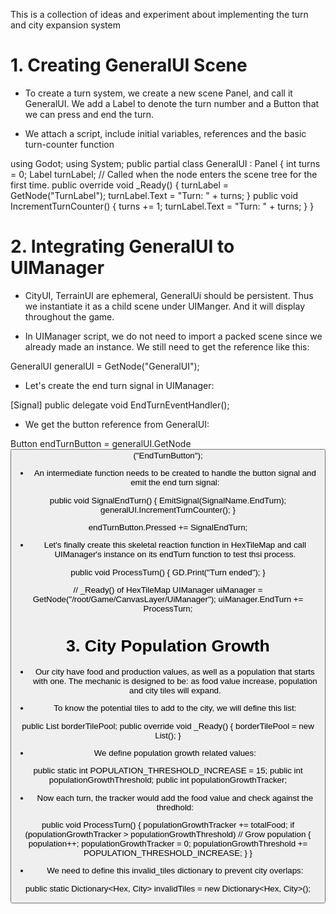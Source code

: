 This is a collection of ideas and experiment about implementing the turn and city expansion system

# 1. Creating GeneralUI Scene
- To create a turn system, we create a new scene Panel, and call it GeneralUI. We add a Label to denote the turn number and a Button that we can press and end the turn.

- We attach a script, include initial variables, references and the basic turn-counter function

using Godot;
using System;
public partial class GeneralUI : Panel
{
    int turns = 0;
    Label turnLabel;
    // Called when the node enters the scene tree for the first time.
    public override void _Ready()
    {
        turnLabel = GetNode<label>("TurnLabel");
        turnLabel.Text = "Turn: " + turns;
    }
    public void IncrementTurnCounter()
    {
        turns += 1;
        turnLabel.Text = "Turn: " + turns;
    }
}

# 2. Integrating GeneralUI to UIManager

- CityUI, TerrainUI are ephemeral, GeneralUi should be persistent. Thus we instantiate it as a child scene under UIManger. And it will display throughout the game.

- In UIManager script, we do not need to import a packed scene since we already made an instance. We still need to get the reference like this:

GeneralUI generalUI = GetNode<GeneralUI>("GeneralUI");

- Let's create the end turn signal in UIManager:

[Signal]
public delegate void EndTurnEventHandler();

- We get the button reference from GeneralUI:

Button endTurnButton = generalUI.GetNode<Button>("EndTurnButton");

- An intermediate function needs to be created to handle the button signal and emit the end turn signal:

public void SignalEndTurn()
{
    EmitSignal(SignalName.EndTurn);
    generalUI.IncrementTurnCounter();
}

endTurnButton.Pressed += SignalEndTurn;

- Let's finally create this skeletal reaction function in HexTileMap and call UIManager's instance on its endTurn function to test thsi process.

public void ProcessTurn()
{
    GD.Print("Turn ended");
}

// _Ready() of HexTileMap
UIManager uiManager = GetNode<UIManager>("/root/Game/CanvasLayer/UiManager");
uiManager.EndTurn += ProcessTurn;

# 3. City Population Growth

- Our city have food and production values, as well as a population that starts with one. The mechanic is designed to be: as food value increase, population and city tiles will expand.

- To know the potential tiles to add to the city, we will define this list:

public List<Hex> borderTilePool;
public override void _Ready()
{
    borderTilePool = new List<Hex>();
}

- We define population growth related values:

public static int POPULATION_THRESHOLD_INCREASE = 15;
public int populationGrowthThreshold;
public int populationGrowthTracker;

- Now each turn, the tracker would add the food value and check against the thredhold:

public void ProcessTurn()
{
    populationGrowthTracker += totalFood;
    if (populationGrowthTracker > populationGrowthThreshold) // Grow population
    {
        population++;
        populationGrowthTracker = 0;
        populationGrowthThreshold += POPULATION_THRESHOLD_INCREASE;
    }
}

- We need to define this invalid_tiles dictionary to prevent city overlaps:

public static Dictionary<Hex, City> invalidTiles = new Dictionary<Hex, City>();